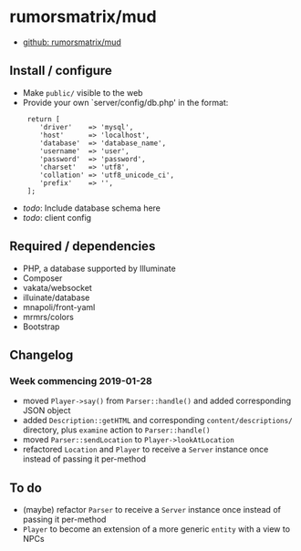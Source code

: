 # rumorsmatrix/mud

 - [github: rumorsmatrix/mud](https://github.com/rumorsmatrix/mud)

## Install / configure

 - Make `public/` visible to the web
 - Provide your own `server/config/db.php' in the format:
    ```
     return [
        'driver'    => 'mysql',
        'host'      => 'localhost',
        'database'  => 'database_name',
        'username'  => 'user',
        'password'  => 'password',
        'charset'   => 'utf8',
        'collation' => 'utf8_unicode_ci',
        'prefix'    => '',
     ];
     ```   
 - *todo*: Include database schema here
 - *todo*: client config


## Required / dependencies

 - PHP, a database supported by Illuminate
 - Composer
 - vakata/websocket
 - illuinate/database
 - mnapoli/front-yaml
 - mrmrs/colors
 - Bootstrap
 

## Changelog


### Week commencing 2019-01-28
 - moved `Player->say()` from `Parser::handle()` and added corresponding JSON object
 - added `Description::getHTML` and corresponding `content/descriptions/` directory, plus `examine` action to `Parser::handle()`
 - moved `Parser::sendLocation` to `Player->lookAtLocation`
 - refactored `Location` and `Player` to receive a `Server` instance once instead of passing it per-method


## To do

 - (maybe) refactor `Parser` to receive a `Server` instance once instead of passing it per-method
 - `Player` to become an extension of a more generic `entity` with a view to NPCs


